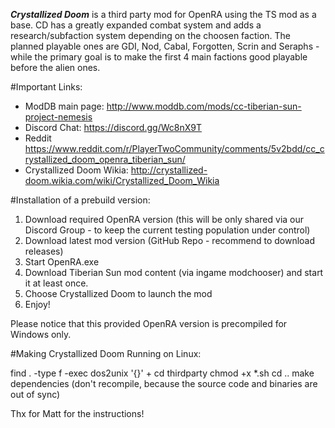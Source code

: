 ***Crystallized Doom*** is a third party mod for OpenRA using the TS mod as a base. CD has a greatly expanded combat system and adds a research/subfaction system depending on the choosen faction.
The planned playable ones are GDI, Nod, Cabal, Forgotten, Scrin and Seraphs - while the primary goal is to make the first 4 main factions good playable before the alien ones.

#Important Links:

- ModDB main page: http://www.moddb.com/mods/cc-tiberian-sun-project-nemesis
- Discord Chat: https://discord.gg/Wc8nX9T
- Reddit https://www.reddit.com/r/PlayerTwoCommunity/comments/5v2bdd/cc_crystallized_doom_openra_tiberian_sun/
- Crystallized Doom Wikia: http://crystallized-doom.wikia.com/wiki/Crystallized_Doom_Wikia

#Installation of a prebuild version:

1. Download required OpenRA version (this will be only shared via our Discord Group - to keep the current testing population under control)
2. Download latest mod version (GitHub Repo - recommend to download releases)
3. Start OpenRA.exe
4. Download Tiberian Sun mod content (via ingame modchooser) and start it at least once.
5. Choose Crystallized Doom to launch the mod
6. Enjoy!

Please notice that this provided OpenRA version is precompiled for Windows only.

#Making Crystallized Doom Running on Linux:

find . -type f -exec dos2unix '{}' +
cd thirdparty
chmod +x *.sh
cd ..
make dependencies
(don't recompile, because the source code and binaries are out of sync)

Thx for Matt for the instructions!